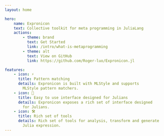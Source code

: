 ```yaml
---
layout: home

hero:
    name: Expronicon
    text: Collective toolkit for meta programming in JuliaLang
    actions:
        - theme: brand
          text: Get Started
          link: /intro/what-is-metaprogramming
        - theme: alt
          text: View on GitHub
          link: https://github.com/Roger-luo/Expronicon.jl

features:
    - icon: ⚡️
      title: Pattern matching
      details: Expronicon is built with MLStyle and supports
        MLStyle pattern matchers.
    - icon: 🖖
      title: Easy to use interface designed for Julians
      details: Expronicon exposes a rich set of interface designed
        for Julians.
    - icon: 🛠️
      title: Rich set of tools
      details: Rich set of tools for analysis, transform and generate
        Julia expression.
---
```


